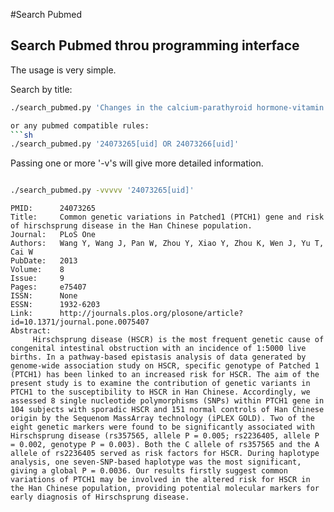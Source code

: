 #Search Pubmed
## Search Pubmed throu programming interface

The usage is very simple. 

Search by title:
```sh
./search_pubmed.py 'Changes in the calcium-parathyroid hormone-vitamin d axis and prognosis for critically ill patients: a prospective observational study'

or any pubmed compatible rules:  
```sh
./search_pubmed.py '24073265[uid] OR 24073266[uid]'
```

Passing one or more '-v's will give more detailed information.  
```sh

./search_pubmed.py -vvvvv '24073265[uid]'

```

```
PMID:      24073265
Title:     Common genetic variations in Patched1 (PTCH1) gene and risk of hirschsprung disease in the Han Chinese population.
Journal:   PLoS One
Authors:   Wang Y, Wang J, Pan W, Zhou Y, Xiao Y, Zhou K, Wen J, Yu T, Cai W
PubDate:   2013
Volume:    8
Issue:     9
Pages:     e75407
ISSN:      None
ESSN:      1932-6203
Link:      http://journals.plos.org/plosone/article?id=10.1371/journal.pone.0075407
Abstract:
     Hirschsprung disease (HSCR) is the most frequent genetic cause of congenital intestinal obstruction with an incidence of 1:5000 live births. In a pathway-based epistasis analysis of data generated by genome-wide association study on HSCR, specific genotype of Patched 1 (PTCH1) has been linked to an increased risk for HSCR. The aim of the present study is to examine the contribution of genetic variants in PTCH1 to the susceptibility to HSCR in Han Chinese. Accordingly, we assessed 8 single nucleotide polymorphisms (SNPs) within PTCH1 gene in 104 subjects with sporadic HSCR and 151 normal controls of Han Chinese origin by the Sequenom MassArray technology (iPLEX GOLD). Two of the eight genetic markers were found to be significantly associated with Hirschsprung disease (rs357565, allele P = 0.005; rs2236405, allele P = 0.002, genotype P = 0.003). Both the C allele of rs357565 and the A allele of rs2236405 served as risk factors for HSCR. During haplotype analysis, one seven-SNP-based haplotype was the most significant, giving a global P = 0.0036. Our results firstly suggest common variations of PTCH1 may be involved in the altered risk for HSCR in the Han Chinese population, providing potential molecular markers for early diagnosis of Hirschsprung disease.
```

